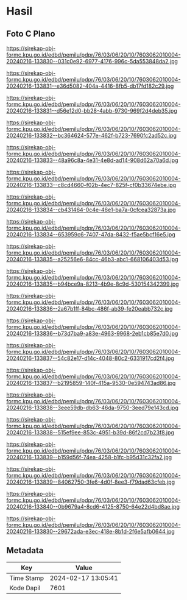 # Hasil

## Foto C Plano

https://sirekap-obj-formc.kpu.go.id/edbd/pemilu/pdpr/76/03/06/20/10/7603062010004-20240216-133830--031c0e92-6977-4176-996c-5da553848da2.jpg

https://sirekap-obj-formc.kpu.go.id/edbd/pemilu/pdpr/76/03/06/20/10/7603062010004-20240216-133831--e36d5082-404a-4416-8fb5-db17fd182c29.jpg

https://sirekap-obj-formc.kpu.go.id/edbd/pemilu/pdpr/76/03/06/20/10/7603062010004-20240216-133831--d56e12d0-bb28-4abb-9730-969f2d4deb35.jpg

https://sirekap-obj-formc.kpu.go.id/edbd/pemilu/pdpr/76/03/06/20/10/7603062010004-20240216-133832--bc364624-577e-462f-b723-7690fc2ad52c.jpg

https://sirekap-obj-formc.kpu.go.id/edbd/pemilu/pdpr/76/03/06/20/10/7603062010004-20240216-133833--48a96c8a-4e31-4e8d-ad14-908d62a70a6d.jpg

https://sirekap-obj-formc.kpu.go.id/edbd/pemilu/pdpr/76/03/06/20/10/7603062010004-20240216-133833--c8cd4660-f02b-4ec7-825f-cf0b33674ebe.jpg

https://sirekap-obj-formc.kpu.go.id/edbd/pemilu/pdpr/76/03/06/20/10/7603062010004-20240216-133834--cb431464-0c4e-46e1-ba7a-0cfcea32873a.jpg

https://sirekap-obj-formc.kpu.go.id/edbd/pemilu/pdpr/76/03/06/20/10/7603062010004-20240216-133834--653959c6-7407-47da-8432-f5ae5bcf16e5.jpg

https://sirekap-obj-formc.kpu.go.id/edbd/pemilu/pdpr/76/03/06/20/10/7603062010004-20240216-133835--a25256e6-84cc-46b3-abc1-668106403d53.jpg

https://sirekap-obj-formc.kpu.go.id/edbd/pemilu/pdpr/76/03/06/20/10/7603062010004-20240216-133835--b94bce9a-8213-4b9e-8c9d-530154342399.jpg

https://sirekap-obj-formc.kpu.go.id/edbd/pemilu/pdpr/76/03/06/20/10/7603062010004-20240216-133836--2a67b1ff-84bc-486f-ab39-fe20eabb732c.jpg

https://sirekap-obj-formc.kpu.go.id/edbd/pemilu/pdpr/76/03/06/20/10/7603062010004-20240216-133836--b73d7ba9-a83e-4963-9968-2eb1cb85e7d0.jpg

https://sirekap-obj-formc.kpu.go.id/edbd/pemilu/pdpr/76/03/06/20/10/7603062010004-20240216-133837--54c82e17-d14c-4048-80c2-6331917cd2f4.jpg

https://sirekap-obj-formc.kpu.go.id/edbd/pemilu/pdpr/76/03/06/20/10/7603062010004-20240216-133837--b2195859-140f-415a-9530-0e594743ad86.jpg

https://sirekap-obj-formc.kpu.go.id/edbd/pemilu/pdpr/76/03/06/20/10/7603062010004-20240216-133838--3eee59db-db63-46da-9750-3eed79e143cd.jpg

https://sirekap-obj-formc.kpu.go.id/edbd/pemilu/pdpr/76/03/06/20/10/7603062010004-20240216-133838--515ef9ee-853c-4951-b39d-86f2cd7b23f8.jpg

https://sirekap-obj-formc.kpu.go.id/edbd/pemilu/pdpr/76/03/06/20/10/7603062010004-20240216-133839--b159d56f-74ea-4258-b1fc-b95d31c32fa2.jpg

https://sirekap-obj-formc.kpu.go.id/edbd/pemilu/pdpr/76/03/06/20/10/7603062010004-20240216-133839--84062750-3fe6-4d0f-8ee3-f79dad63cfeb.jpg

https://sirekap-obj-formc.kpu.go.id/edbd/pemilu/pdpr/76/03/06/20/10/7603062010004-20240216-133840--0b9679a4-8cd6-4125-8750-64e22d4bd8ae.jpg

https://sirekap-obj-formc.kpu.go.id/edbd/pemilu/pdpr/76/03/06/20/10/7603062010004-20240216-133830--29672ada-e3ec-418e-8b1d-2f6e5afb0644.jpg


## Metadata

| Key        | Value               |
| ---------- | ------------------- |
| Time Stamp | 2024-02-17 13:05:41 |
| Kode Dapil | 7601                |



